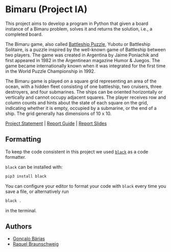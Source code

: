 # Bimaru (Project IA)

This project aims to develop a program in Python that
given a board instance of a Bimaru problem, solves it and returns
the solution, i.e., a completed board.

The Bimaru game, also called [Battleship Puzzle](https://en.wikipedia.org/wiki/Battleship_(puzzle)), Yubotu or Battleship
Solitaire, is a puzzle inspired by the well-known game of Battleship between two players.
The game was created in Argentina by Jaime Poniachik and first appeared in 1982 in the
Argentinean magazine Humor & Juegos. The game became internationally known when it was integrated
for the first time in the World Puzzle Championship in 1992.

The Bimaru game is played on a square grid representing an area of the ocean, with a hidden
fleet consisting of one battleship, two cruisers, three destroyers, and four submarines. The ships
can be oriented horizontally or vertically and cannot occupy adjacent squares. The player receives
row and column counts and hints about the state of each square on the grid, indicating whether it
is empty, occupied by a submarine, or the end of a ship. The grid generally has dimensions of 10 x 10.

[Project Statement](docs/statement.pdf) | [Report Guide](report/report.pdf) | [Report Slides](report/presentation.pptx)

## Formatting

To keep the code consistent in this project we used [`black`](https://github.com/psf/black) as a code formatter.

`black` can be installed with:

```bash
pip3 install black
```

You can configure your editor to format your code with `black` every time you save
a file, or alternatively run

```bash
black .
```

in the terminal.

## Authors

- [Gonçalo Bárias](https://github.com/goncalobarias)
- [Raquel Braunschweig](https://github.com/iquelli)
